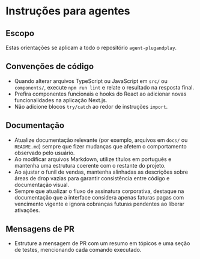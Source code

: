 # Instruções para agentes

## Escopo
Estas orientações se aplicam a todo o repositório `agent-plugandplay`.

## Convenções de código
- Quando alterar arquivos TypeScript ou JavaScript em `src/` ou `components/`, execute `npm run lint` e relate o resultado na resposta final.
- Prefira componentes funcionais e hooks do React ao adicionar novas funcionalidades na aplicação Next.js.
- Não adicione blocos `try/catch` ao redor de instruções `import`.

## Documentação
- Atualize documentação relevante (por exemplo, arquivos em `docs/` ou `README.md`) sempre que fizer mudanças que afetem o comportamento observado pelo usuário.
- Ao modificar arquivos Markdown, utilize títulos em português e mantenha uma estrutura coerente com o restante do projeto.
- Ao ajustar o funil de vendas, mantenha alinhadas as descrições sobre áreas de drop vazias para garantir consistência entre código e documentação visual.
- Sempre que atualizar o fluxo de assinatura corporativa, destaque na documentação que a interface considera apenas faturas pagas com vencimento vigente e ignora cobranças futuras pendentes ao liberar ativações.

## Mensagens de PR
- Estruture a mensagem de PR com um resumo em tópicos e uma seção de testes, mencionando cada comando executado.

